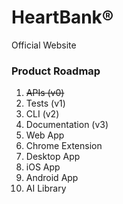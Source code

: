 # HeartBank®
Official Website

### Product Roadmap
1. ~~APIs (v0)~~
2. Tests (v1)
3. CLI (v2)
4. Documentation (v3)
5. Web App
6. Chrome Extension
7. Desktop App
8. iOS App
9. Android App
10. AI Library

